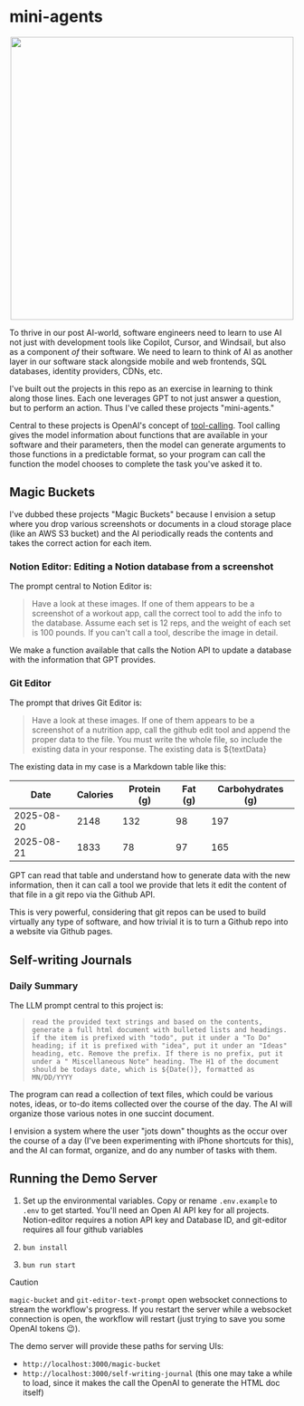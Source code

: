 # mini-agents

<image id="minis" src="./minis.PNG" height="500" width="500" style="display:flex;justify-self:center;"/>

To thrive in our post AI-world, software engineers need to learn to use AI not just with development tools like Copilot, Cursor, and Windsail, but also as a component _of_ their software. We need to learn to think of AI as another layer in our software stack alongside mobile and web frontends, SQL databases, identity providers, CDNs, etc.

I've built out the projects in this repo as an exercise in learning to think along those lines. Each one leverages GPT to not just answer a question, but to perform an action. Thus I've called these projects "mini-agents."

Central to these projects is OpenAI's concept of [tool-calling](https://platform.openai.com/docs/guides/function-calling). Tool calling gives the model information about functions that are available in your software and their parameters, then the model can generate arguments to those functions in a predictable format, so your program can call the function the model chooses to complete the task you've asked it to.

## Magic Buckets
I've dubbed these projects "Magic Buckets" because I envision a setup where you drop various screenshots or documents in a cloud storage place (like an AWS S3 bucket) and the AI periodically reads the contents and takes the correct action for each item.

### Notion Editor: Editing a Notion database from a screenshot

The prompt central to Notion Editor is:

> Have a look at these images. If one of them appears to be a screenshot of a workout app, call the correct tool to add the info to the database. Assume each set is 12 reps, and the weight of each set is 100 pounds. If you can't call a tool, describe the image in detail.

We make a function available that calls the Notion API to update a database with the information that GPT provides.

### Git Editor

The prompt that drives Git Editor is:

> Have a look at these images. If one of them appears to be a screenshot of a nutrition app, call the github edit tool and append the proper data to the file. You must write the whole file, so include the existing data in your response. The existing data is ${textData}

The existing data in my case is a Markdown table like this:

| Date | Calories | Protein (g) | Fat (g) | Carbohydrates (g) |
|------|----------|-------------|---------|-------------------|
| 2025-08-20 | 2148 | 132 | 98 | 197 |
| 2025-08-21 | 1833 | 78 | 97 | 165 |

GPT can read that table and understand how to generate data with the new information, then it can call a tool we provide that lets it edit the content of that file in a git repo via the Github API.

This is very powerful, considering that git repos can be used to build virtually any type of software, and how trivial it is to turn a Github repo into a website via Github pages. 

## Self-writing Journals

### Daily Summary

The LLM prompt central to this project is:

> `read the provided text strings and based on the contents, generate a full html document with bulleted lists and headings. if the item is prefixed with "todo", put it under a "To Do" heading; if it is prefixed with "idea", put it under an "Ideas" heading, etc. Remove the prefix. If there is no prefix, put it under a " Miscellaneous Note" heading. The H1 of the document should be todays date, which is ${Date()}, formatted as MN/DD/YYYY`

The program can read a collection of text files, which could be various notes, ideas, or to-do items collected over the course of the day. The AI will organize those various notes in one succint document.

I envision a system where the user "jots down" thoughts as the occur over the course of a day (I've been experimenting with iPhone shortcuts for this), and the AI can format, organize, and do any number of tasks with them.


## Running the Demo Server

1. Set up the environmental variables. Copy or rename `.env.example` to `.env` to get started. 
You'll need an Open AI API key for all projects. Notion-editor requires a notion API key and Database ID, and git-editor requires all four github variables

2. `bun install`
3. `bun run start`


> [!CAUTION]
> `magic-bucket` and `git-editor-text-prompt` open websocket connections to stream the workflow's progress. If you restart the server while a websocket connection is open, the workflow will restart (just trying to save you some OpenAI tokens 😉).

The demo server will provide these paths for serving UIs:
- `http://localhost:3000/magic-bucket`
- `http://localhost:3000/self-writing-journal` (this one may take a while to load, since it makes the call the OpenAI to generate the HTML doc itself)

